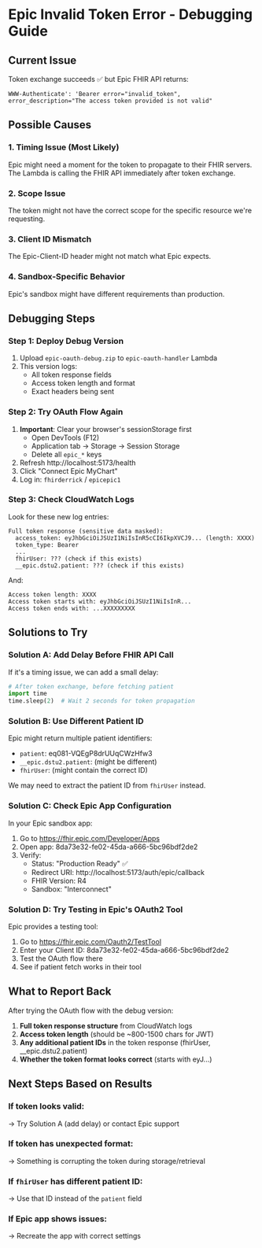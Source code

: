 # Epic Invalid Token Error - Debugging Guide

## Current Issue
Token exchange succeeds ✅ but Epic FHIR API returns:
```
WWW-Authenticate': 'Bearer error="invalid_token", error_description="The access token provided is not valid"
```

## Possible Causes

### 1. **Timing Issue** (Most Likely)
Epic might need a moment for the token to propagate to their FHIR servers. The Lambda is calling the FHIR API immediately after token exchange.

### 2. **Scope Issue**
The token might not have the correct scope for the specific resource we're requesting.

### 3. **Client ID Mismatch**
The Epic-Client-ID header might not match what Epic expects.

### 4. **Sandbox-Specific Behavior**
Epic's sandbox might have different requirements than production.

## Debugging Steps

### Step 1: Deploy Debug Version
1. Upload `epic-oauth-debug.zip` to `epic-oauth-handler` Lambda
2. This version logs:
   - All token response fields
   - Access token length and format
   - Exact headers being sent

### Step 2: Try OAuth Flow Again
1. **Important**: Clear your browser's sessionStorage first
   - Open DevTools (F12)
   - Application tab → Storage → Session Storage
   - Delete all `epic_*` keys
2. Refresh http://localhost:5173/health
3. Click "Connect Epic MyChart"
4. Log in: `fhirderrick` / `epicepic1`

### Step 3: Check CloudWatch Logs
Look for these new log entries:
```
Full token response (sensitive data masked):
  access_token: eyJhbGciOiJSUzI1NiIsInR5cCI6IkpXVCJ9... (length: XXXX)
  token_type: Bearer
  ...
  fhirUser: ??? (check if this exists)
  __epic.dstu2.patient: ??? (check if this exists)
```

And:
```
Access token length: XXXX
Access token starts with: eyJhbGciOiJSUzI1NiIsInR...
Access token ends with: ...XXXXXXXXX
```

## Solutions to Try

### Solution A: Add Delay Before FHIR API Call
If it's a timing issue, we can add a small delay:

```python
# After token exchange, before fetching patient
import time
time.sleep(2)  # Wait 2 seconds for token propagation
```

### Solution B: Use Different Patient ID
Epic might return multiple patient identifiers:
- `patient`: eq081-VQEgP8drUUqCWzHfw3
- `__epic.dstu2.patient`: (might be different)
- `fhirUser`: (might contain the correct ID)

We may need to extract the patient ID from `fhirUser` instead.

### Solution C: Check Epic App Configuration
In your Epic sandbox app:
1. Go to https://fhir.epic.com/Developer/Apps
2. Open app: 8da73e32-fe02-45da-a666-5bc96bdf2de2
3. Verify:
   - Status: "Production Ready" ✅
   - Redirect URI: http://localhost:5173/auth/epic/callback
   - FHIR Version: R4
   - Sandbox: "Interconnect"

### Solution D: Try Testing in Epic's OAuth2 Tool
Epic provides a testing tool:
1. Go to https://fhir.epic.com/Oauth2/TestTool
2. Enter your Client ID: 8da73e32-fe02-45da-a666-5bc96bdf2de2
3. Test the OAuth flow there
4. See if patient fetch works in their tool

## What to Report Back
After trying the OAuth flow with the debug version:

1. **Full token response structure** from CloudWatch logs
2. **Access token length** (should be ~800-1500 chars for JWT)
3. **Any additional patient IDs** in the token response (fhirUser, __epic.dstu2.patient)
4. **Whether the token format looks correct** (starts with eyJ...)

## Next Steps Based on Results

### If token looks valid:
→ Try Solution A (add delay) or contact Epic support

### If token has unexpected format:
→ Something is corrupting the token during storage/retrieval

### If `fhirUser` has different patient ID:
→ Use that ID instead of the `patient` field

### If Epic app shows issues:
→ Recreate the app with correct settings
